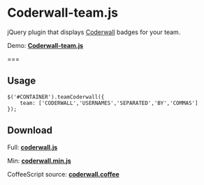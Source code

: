 # Coderwall-team.js


jQuery plugin that displays [Coderwall](http://coderwall.com) badges for your team.

Demo: __[Coderwall-team.js](http://amsul.github.com/coderwall-team.js/)__

===

## Usage

```
$('#CONTAINER').teamCoderwall({
	team: ['CODERWALL','USERNAMES','SEPARATED','BY','COMMAS']
});

```


## Download 

Full: __[coderwall.js](https://raw.github.com/amsul/coderwall.js/gh-pages/coderwall.js)__

Min: __[coderwall.min.js](https://raw.github.com/amsul/coderwall.js/gh-pages/coderwall.min.js)__

CoffeeScript source: __[coderwall.coffee](https://raw.github.com/amsul/coderwall.js/gh-pages/coderwall.coffee)__